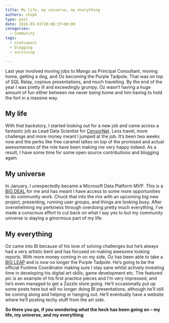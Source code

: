 ```yaml
---
title: My life, my universe, my everything
authors: steph
type: post
date: 2016-03-01T20:08:37+00:00
categories:
  - Community
tags:
  - statuspost
  - blogging
  - surviving

---
```

Last year involved moving jobs to Mango as Principal Consultant, moving home, getting a dog, and Oz becoming the Purple Tadpole. That was on top of SQL Relay, copious presentations, and much travelling. By the end of the year I was pretty ill and exceedingly grumpy. Oz wasn&#8217;t having a huge amount of fun either between me never being home and him having to hold the fort in a massive way.

## My life

With that backstory, I started looking out for a new job and came across a fantastic job as Lead Data Scientist for [CensorNet][1]. Less travel, more challenge and more money meant I jumped at the job. It&#8217;s been two weeks now and the perks like free caramel lattes on top of the promised and actual awesomeness of the role have been making me very happy indeed. As a result, I have some time for some open source contributions and blogging again.

## My universe

In January, I unexpectedly became a Microsoft Data Platform MVP. This is a <span style="text-decoration: underline;">BIG DEAL</span> for me and has meant I have access to some more opportunities to do community work. Chuck that into the mix with an upcoming big new project, presenting, running user groups, and things are looking busy. After overwhelming my perkiness through overdoing pretty much everything, I&#8217;ve made a conscious effort to cut back on what I say yes to but my community universe is staying a ginormous part of my life.

## My everything

Oz came into BI because of his love of solving challenges but he&#8217;s always had a very artistic bent and has focused on making awesome looking reports. With more money coming in on my side, Oz has been able to take a <span style="text-decoration: underline;">BIG LEAP</span> and is now no longer the Purple Tadpole. He&#8217;s going to be the official Funtime Coordinator making sure I stay sane whilst actively investing time in developing his digital art skills, game development etc. The featured pic is an example of his first practice pieces and I&#8217;m very impressed, and he&#8217;s even managed to get a Zazzle store going. He&#8217;ll occasionally put up some posts here but will no longer doing BI presentations, although he&#8217;ll still be coming along and helping or hanging out. He&#8217;ll eventually have a website where he&#8217;ll posting techy stuff from the art side.

**So there you go, if you wondering what the heck has been going on &#8211; my life, my universe, and my everything**

 [1]: https://www.censornet.com/